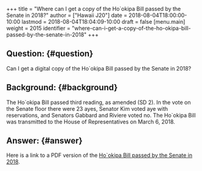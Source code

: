 +++
title = "Where can I get a copy of the Ho`okipa Bill passed by the Senate in 2018?"
author = ["Hawaii J20"]
date = 2018-08-04T18:00:00-10:00
lastmod = 2018-08-04T18:04:09-10:00
draft = false
[menu.main]
  weight = 2015
  identifier = "where-can-i-get-a-copy-of-the-ho-okipa-bill-passed-by-the-senate-in-2018"
+++

## Question: {#question}

Can I get a digital copy of the Ho\`okipa Bill passed by the Senate in 2018?


## Background: {#background}

The Ho\`okipa Bill passed third reading, as amended (SD 2). In the vote on the
Senate floor there were 23 ayes, Senator Kim voted aye with reservations, and
Senators Gabbard and Riviere voted no. The Ho\`okipa Bill was transmitted to the
House of Representatives on March 6, 2018.


## Answer: {#answer}

Here is a link to a PDF version of the [Ho\`okipa Bill passed by the Senate in 2018](https://www.capitol.hawaii.gov/session2018/bills/SB2290%5FSD2%5F.PDF).
